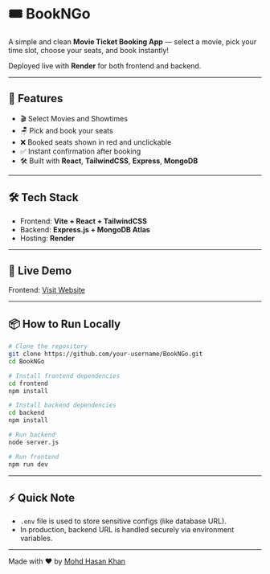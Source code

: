 # 🎟️ BookNGo

A simple and clean **Movie Ticket Booking App** — select a movie, pick your time slot, choose your seats, and book instantly!

Deployed live with **Render** for both frontend and backend.

---

## 🚀 Features

- 🎬 Select Movies and Showtimes
- 🪑 Pick and book your seats
- ❌ Booked seats shown in red and unclickable
- ✅ Instant confirmation after booking
- 🛠️ Built with **React**, **TailwindCSS**, **Express**, **MongoDB**

---

## 🛠️ Tech Stack

- Frontend: **Vite + React + TailwindCSS**
- Backend: **Express.js + MongoDB Atlas**
- Hosting: **Render**

---

## 🔗 Live Demo

Frontend: [Visit Website](https://bookngo-frontend.onrender.com)

---

## 📦 How to Run Locally

```bash
# Clone the repository
git clone https://github.com/your-username/BookNGo.git
cd BookNGo

# Install frontend dependencies
cd frontend
npm install

# Install backend dependencies
cd backend
npm install

# Run backend
node server.js

# Run frontend
npm run dev
```

---

## ⚡ Quick Note

- `.env` file is used to store sensitive configs (like database URL).
- In production, backend URL is handled securely via environment variables.

---

Made with ❤️ by [Mohd Hasan Khan](https://github.com/Mdhasank)
